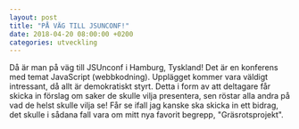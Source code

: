 ```yaml
---
layout: post
title: "PÅ VÄG TILL JSUNCONF!"
date: 2018-04-20 08:00:00 +0200
categories: utveckling
---
```

Då är man på väg till JSUnconf i Hamburg, Tyskland! Det är en konferens med temat JavaScript (webbkodning). Upplägget kommer vara väldigt intressant, då allt är demokratiskt styrt. Detta i form av att deltagare får skicka in förslag om saker de skulle vilja presentera, sen röstar alla andra på vad de helst skulle vilja se! Får se ifall jag kanske ska skicka in ett bidrag, det skulle i sådana fall vara om mitt nya favorit begrepp, "Gräsrotsprojekt".